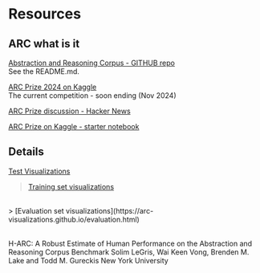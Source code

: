 # Resources

## ARC what is it

[Abstraction and Reasoning Corpus - GITHUB repo](https://github.com/fchollet/ARC-AGI)
<br>
See the README.md.

[ARC Prize 2024 on Kaggle](https://www.kaggle.com/competitions/arc-prize-2024)
<br>
The current competition - soon ending (Nov 2024)

[ARC Prize discussion - Hacker News](https://news.ycombinator.com/item?id=40648960)

[ARC Prize on Kaggle - starter notebook](https://www.kaggle.com/code/allegich/arc-2024-starter-notebook-eda)

## Details

[Test Visualizations](https://arc-visualizations.github.io/index.html)
> [Training set visualizations](https://arc-visualizations.github.io/training.html)
<br>
>  [Evaluation set visualizations](https://arc-visualizations.github.io/evaluation.html)



[LeGrisEtAl]: https://arc-visualizations.github.io/papers/legrisetal-2024-arxiv.pdf
<br>
H-ARC: A Robust Estimate of Human Performance on the Abstraction and Reasoning Corpus Benchmark
Solim LeGris, Wai Keen Vong, Brenden M. Lake and Todd M. Gureckis
New York University